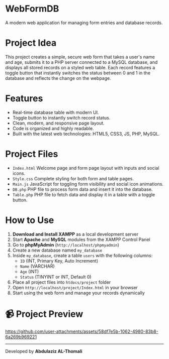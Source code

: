 # WebFormDB
A modern web application for managing form entries and database records.

# Project Idea  
This project creates a simple, secure web form that takes a user's name and age, submits it to a PHP server connected to a MySQL database, and displays all stored records on a styled web table. Each record features a toggle button that instantly switches the status between 0 and 1 in the database and reflects the change on the webpage.

# Features  
- Real-time database table with modern UI.  
- Toggle button to instantly switch record status.  
- Clean, modern, and responsive page layout.  
- Code is organized and highly readable.  
- Built with the latest web technologies: HTML5, CSS3, JS, PHP, MySQL.

# Project Files
- `Index.html` Welcome page and form page layout with inputs and social icons.
- `Style.css` Complete styling for both form and table pages.
- `Main.js` JavaScript for toggling form visibility and social icon animations.
- `DB.php` PHP file to process form data and insert it into the database.
- `Table.php` PHP file to fetch data and display it in a table with a toggle button.

# How to Use  
1. **Download and Install XAMPP** as a local development server  
2. Start **Apache** and **MySQL** modules from the XAMPP Control Panel  
3. Go to **phpMyAdmin** (`http://localhost/phpmyadmin`)  
4. Create a new database named `my_database`  
5. Inside `my_database`, create a table `users` with the following columns:
   - `ID` (INT, Primary Key, Auto Increment)
   - `Name` (VARCHAR)
   - `Age` (INT)
   - `Status` (TINYINT or INT, Default 0)
6. Place all project files into `htdocs/project` folder  
7. Open `http://localhost/project/Index.html` in your browser  
8. Start using the web form and manage your records dynamically

# 📹 Project Preview



https://github.com/user-attachments/assets/58df7e5b-1062-4980-83b8-6a269b969221

<hr>

Developed by **Abdulaziz AL-Thomali**

 
